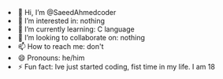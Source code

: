<li> 👋 Hi, I’m @SaeedAhmedcoder </li>
<li> 👀 I’m interested in: nothing </li>
<li> 🌱 I’m currently learning: C language </li>
<li> 💞️ I’m looking to collaborate on: nothing </li>
<li> 📫 How to reach me: don't </li>
<li> 😄 Pronouns: he/him </li>
<li> ⚡ Fun fact: Ive just started coding, fist time in my life. I am 18</li>

<!---
SaeedAhmedcoder/SaeedAhmedcoder is a ✨ special ✨ repository because its `README.md` (this file) appears on your GitHub profile.
You can click the Preview link to take a look at your changes.
--->
